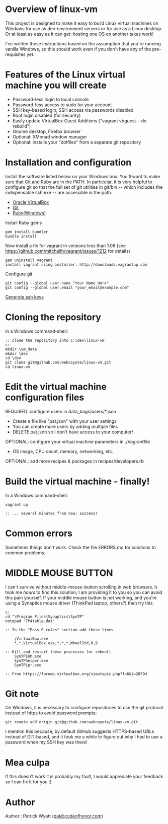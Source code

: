 # Overview of linux-vm

This project is designed to make it easy to build Linux virtual machines on
Windows for use as dev-environment servers or for use as a Linux desktop. Or
at least as easy as it can get: hosting one OS on another takes work!

I've written these instructions based on the assumption that you're running
vanilla Windows, so this should work even if you don't have any of the
pre-requisites yet.

# Features of the Linux virtual machine you will create

* Password-less login to local console
* Password-less access to sudo for your account
* SSH key-based login; SSH access via passwords disabled
* Root login disabled (for security)
* Easily update VirtualBox Guest Additions ("vagrant vbguest --do rebuild")
* Gnome desktop, Firefox browser
* Optional: XMonad window manager
* Optional: installs your "dotfiles" from a separate git repository

# Installation and configuration

Install the software listed below on your Windows box. You'll want to make sure
that Git and Ruby are in the PATH. In particular, it is very helpful to
configure git so that the full set of git utilities in git/bin -- which
includes the indispensable ssh.exe -- are accessible in the path.

* [Oracle VirtualBox](https://www.virtualbox.org/wiki/Downloads)
* [Git](http://git-scm.com/download)
* [Ruby(Windows)](http://rubyinstaller.org/downloads/)

Install Ruby gems

    gem install bundler
    bundle install

Now install a fix for vagrant in versions less than 1.06
(see https://github.com/mitchellh/vagrant/issues/1212 for details)

    gem uninstall vagrant
    install vagrant using installer: http://downloads.vagrantup.com

Configure git

    git config --global user.name "Your Name Here"
    git config --global user.email "your_email@example.com"

[Generate ssh keys](https://help.github.com/articles/generating-ssh-keys)

# Cloning the repository

In a Windows command-shell:

    :: clone the repository into c:\dev\linux-vm
    c:
    mkdir \vm_data
    mkdir \dev
    cd \dev
    git clone git@github.com:webcoyote/linux-vm.git
    cd linux-vm

# Edit the virtual machine configuration files

REQUIRED: configure users in data_bags/users/*.json
  * Create a file like "pat.json" with your user settings
  * You can create more users by adding multiple files
  * DELETE pat.json so I don't have access to your computer!

OPTIONAL: configure your virtual machine parameters in ./Vagrantfile
  * OS image, CPU count, memory, networking, etc.

OPTIONAL: add more recipes & packages in recipes/developers.rb

# Build the virtual machine - finally!
In a Windows command-shell:

    vagrant up

    :: ... several minutes from now: success!

# Common errors

Sometimes things don't work. Check the file ERRORS.md for solutions to
common problems.

# MIDDLE MOUSE BUTTON

I can't survive without middle-mouse-button scrolling in web browsers. It took me *hours* to find this solution; I am providing it to you so you can avoid this pain yourself. If your middle mouse button is not working, and you're using a Synaptics mouse driver (ThinkPad laptop, others?) then try this:

    c:
    cd "\Program Files\Synaptics\SynTP"
    notepad "TP4table.dat"

    :: In the "Pass 0 rules" section add these lines

        ;VirtualBox.exe
        *,*,VirtualBox.exe,*,*,*,WheelStd,0,9

    :: Kill and restart these processes (or reboot)
        SynTPEnh.exe
        SynTPhelper.exe
        SynTPLpr.exe

    :: From https://forums.virtualbox.org/viewtopic.php?f=6&t=28794

# Git note

On Windows, it is necessary to configure repositories to use the git protocol
instead of https to avoid password prompts:

    git remote add origin git@github.com:webcoyote/linux-vm.git

I mention this because, by default GitHub suggests HTTPS-based URLs instead of
GIT-based, and it took me a while to figure out why I had to use a password
when my SSH key was there!


# Mea culpa

If this doesn't work it is probably my fault, I would appreciate your
feedback so I can fix it for you :)

# Author

Author:: Patrick Wyatt (pat@codeofhonor.com)
